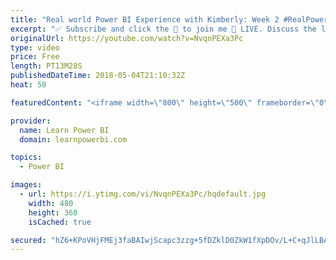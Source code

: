 ```yaml
---
title: "Real world Power BI Experience with Kimberly: Week 2 #RealPowerBI"
excerpt: "✅ Subscribe and click the 🔔 to join me 🔴 LIVE. Discuss the latest in Power BI and ask any Power BI question. 💡 Join https://www.facebook.com/groups/TalkPowerBI to continue the conversation  Hello, I am Avi Singh, Microsoft MVP and Power BI Pro! I just love talking about Power BI. So much so that I"
originalUrl: https://youtube.com/watch?v=NvqnPEXa3Pc
type: video
price: Free
length: PT13M28S
publishedDateTime: 2018-05-04T21:10:32Z
heat: 50

featuredContent: "<iframe width=\"800\" height=\"500\" frameborder=\"0\" src=\"https://www.youtube.com/embed/NvqnPEXa3Pc\" allow=\"accelerometer; autoplay; encrypted-media; gyroscope; picture-in-picture\" allowfullscreen></iframe>"

provider:
  name: Learn Power BI
  domain: learnpowerbi.com

topics:
  - Power BI

images:
  - url: https://i.ytimg.com/vi/NvqnPEXa3Pc/hqdefault.jpg
    width: 480
    height: 360
    isCached: true

secured: "hZ6+KPoVHjFMEj3faBAIwjScapc3zzg+5fDZklD0ZkW1fXpDOv/L+C+qJlLBAsgirBGDuU/JMNeHDn2yhKqI5j0HwdJ46OYQ5z9jebAyosEEqoSJ4J5g3FaDY+avUlF0lZp2eRcOvoCnUeu2vfKrP73e02+ePUX82xNeSMog/bslc+xl7pEmRWLp2r//bturRY8ut97zNxqMk/YlhFY/lY16mZbj/LwCB/8pJ/1RNtMFIEdK9D3V2cKKg1RVX7dfA+VjMxot0L27KodsYqkf009uUODNHDJvMzYvWFBJmRhswDUdSNl7XYaAWn1TCEudlEX6nmqAoesGEkrTEFNwbvxMwVcKmI5Z0on3MCbLxnISedanr/QLvePyj9sy31fBw+RZclTEcCRheZ4TpIIHVHCdb6/AFgmnGyFMFO2WdRM=;PA5HCg751f8dEW391djxaw=="
---
```


